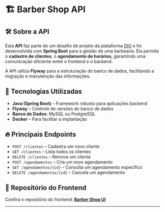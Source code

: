 # 🏗️ Barber Shop API  

## 🛠️ Sobre a API  
Esta **API** faz parte de um desafio de projeto da plataforma [DIO](https://www.dio.me/) e foi desenvolvida com **Spring Boot** para a gestão de uma barbearia. Ela permite o **cadastro de clientes**, o **agendamento de horários**, garantindo uma comunicação eficiente entre o frontend e o backend.

A API utiliza **Flyway** para a estruturação do banco de dados, facilitando a migração e manutenção das informações.  

## 🚀 Tecnologias Utilizadas  
- **Java (Spring Boot)** – Framework robusto para aplicações backend  
- **Flyway** – Controle de versões do banco de dados  
- **Banco de Dados:** MySQL ou PostgreSQL  
- **Docker** – Para facilitar a implantação  

## 🔥 Principais Endpoints  
- `POST /clientes` – Cadastra um novo cliente  
- `GET /clientes` – Lista todos os clientes  
- `DELETE /clientes` – Remove um cliente  
- `POST /agendamentos` – Cria um novo agendamento  
- `GET /agendamentos/{id}` – Consulta um agendamento específico  
- `DELETE /agendamentos/{id}` – Cancela um agendamento  

## 🔗 Repositório do Frontend  
Confira o repositório do frontend: **[Barber Shop UI](https://github.com/Jquest64/barber-shop-ui)**  

---
